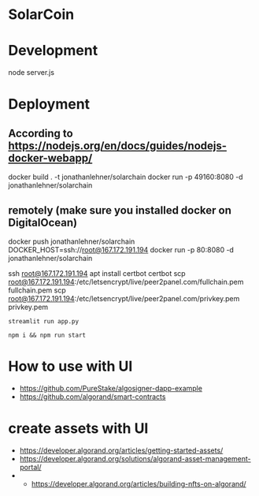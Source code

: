 # SolarCoin

# Development
node server.js

# Deployment
## According to https://nodejs.org/en/docs/guides/nodejs-docker-webapp/
docker build . -t jonathanlehner/solarchain
docker run -p 49160:8080 -d jonathanlehner/solarchain
## remotely (make sure you installed docker on DigitalOcean)
docker push jonathanlehner/solarchain
DOCKER_HOST=ssh://root@167.172.191.194 docker run -p 80:8080 -d jonathanlehner/solarchain

ssh root@167.172.191.194
apt  install certbot
certbot
scp root@167.172.191.194:/etc/letsencrypt/live/peer2panel.com/fullchain.pem fullchain.pem
scp root@167.172.191.194:/etc/letsencrypt/live/peer2panel.com/privkey.pem privkey.pem

`streamlit run app.py`

`npm i && npm run start`

# How to use with UI
- https://github.com/PureStake/algosigner-dapp-example 
- https://github.com/algorand/smart-contracts

# create assets with UI
- https://developer.algorand.org/articles/getting-started-assets/
- https://developer.algorand.org/solutions/algorand-asset-management-portal/
- - https://developer.algorand.org/articles/building-nfts-on-algorand/
